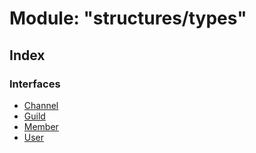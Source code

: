 # Module: "structures/types"

## Index

### Interfaces

* [Channel](../interfaces/_structures_types_.channel.md)
* [Guild](../interfaces/_structures_types_.guild.md)
* [Member](../interfaces/_structures_types_.member.md)
* [User](../interfaces/_structures_types_.user.md)
